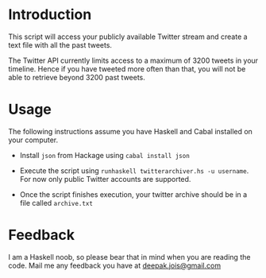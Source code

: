 # Introduction

This script will access your publicly available Twitter stream and create a text
file with all the past tweets.

The Twitter API currently limits access to a maximum of 3200 tweets in your
timeline. Hence if you have tweeted more often than that, you will not be able
to retrieve beyond 3200 past tweets.

# Usage

The following instructions assume you have Haskell and Cabal installed on your computer.

* Install `json` from Hackage using `cabal install json`

* Execute the script using `runhaskell twitterarchiver.hs -u username`. For now
  only public Twitter accounts are supported.

* Once the script finishes execution, your twitter archive should be in a file
  called `archive.txt`

# Feedback

I am a Haskell noob, so please bear that in mind when you are reading the
code. Mail me any feedback you have at deepak.jois@gmail.com
